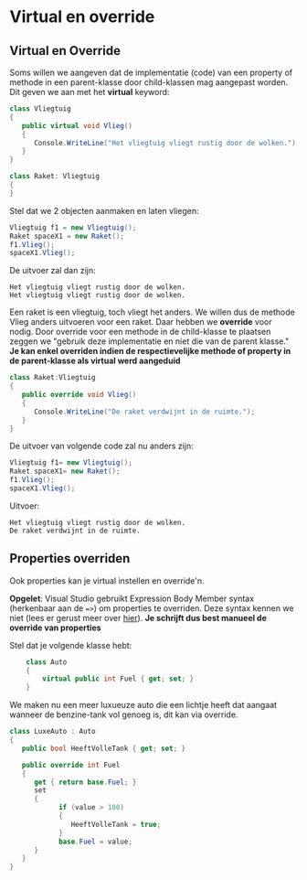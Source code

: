 # Virtual en override

## Virtual en Override

Soms willen we aangeven dat de implementatie \(code\) van een property of methode in een parent-klasse door child-klassen mag aangepast worden. Dit geven we aan met het **virtual** keyword:

```csharp
class Vliegtuig
{
   public virtual void Vlieg()
   {
      Console.WriteLine("Het vliegtuig vliegt rustig door de wolken.");
   }
}

class Raket: Vliegtuig
{
}
```

Stel dat we 2 objecten aanmaken en laten vliegen:

```csharp
Vliegtuig f1 = new Vliegtuig();
Raket spaceX1 = new Raket();
f1.Vlieg();
spaceX1.Vlieg();
```

De uitvoer zal dan zijn:

```text
Het vliegtuig vliegt rustig door de wolken.
Het vliegtuig vliegt rustig door de wolken.
```

Een raket is een vliegtuig, toch vliegt het anders. We willen dus de methode Vlieg anders uitvoeren voor een raket. Daar hebben we **override** voor nodig. Door override voor een methode in de child-klasse te plaatsen zeggen we "gebruik deze implementatie en niet die van de parent klasse." **Je kan enkel overriden indien de respectievelijke methode of property in de parent-klasse als virtual werd aangeduid**

```csharp
class Raket:Vliegtuig
{
   public override void Vlieg()
   {
      Console.WriteLine("De raket verdwijnt in de ruimte.");
   }     
}
```

De uitvoer van volgende code zal nu anders zijn:

```csharp
Vliegtuig f1= new Vliegtuig();
Raket spaceX1= new Raket();
f1.Vlieg();
spaceX1.Vlieg();
```

Uitvoer:

```text
Het vliegtuig vliegt rustig door de wolken.
De raket verdwijnt in de ruimte.
```

## Properties overriden

Ook properties kan je virtual instellen en override'n.

**Opgelet**: Visual Studio gebruikt Expression Body Member syntax \(herkenbaar aan de `=>`\) om properties te overriden. Deze syntax kennen we niet \(lees er gerust meer over [hier](../../semester-2-appendix/nice-to-know-stuff/6_exprbody.md)\). **Je schrijft dus best manueel de override van properties**

Stel dat je volgende klasse hebt:

```csharp
    class Auto
    {
        virtual public int Fuel { get; set; }
    }
```

We maken nu een meer luxueuze auto die een lichtje heeft dat aangaat wanneer de benzine-tank vol genoeg is, dit kan via override.

```csharp
class LuxeAuto : Auto
{
   public bool HeeftVolleTank { get; set; }

   public override int Fuel
   {
      get { return base.Fuel; }
      set
      {
            if (value > 100)
            {
               HeeftVolleTank = true;
            }
            base.Fuel = value;
      }
   }
}
```


